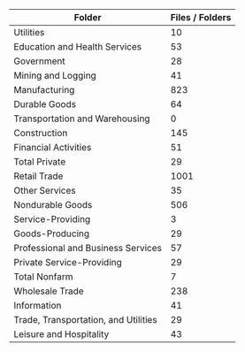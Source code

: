 | Folder                               |   Files / Folders |
|--------------------------------------|-------------------|
| Utilities                            |                10 |
| Education and Health Services        |                53 |
| Government                           |                28 |
| Mining and Logging                   |                41 |
| Manufacturing                        |               823 |
| Durable Goods                        |                64 |
| Transportation and Warehousing       |                 0 |
| Construction                         |               145 |
| Financial Activities                 |                51 |
| Total Private                        |                29 |
| Retail Trade                         |              1001 |
| Other Services                       |                35 |
| Nondurable Goods                     |               506 |
| Service-Providing                    |                 3 |
| Goods-Producing                      |                29 |
| Professional and Business Services   |                57 |
| Private Service-Providing            |                29 |
| Total Nonfarm                        |                 7 |
| Wholesale Trade                      |               238 |
| Information                          |                41 |
| Trade, Transportation, and Utilities |                29 |
| Leisure and Hospitality              |                43 |